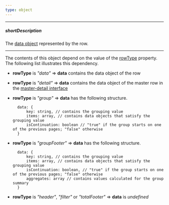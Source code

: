 ```yaml
---
type: object
---
```

---
##### shortDescription
The [data object](/api-reference/10%20UI%20Widgets/dxDataGrid/1%20Configuration/dataSource.md '/Documentation/ApiReference/UI_Widgets/dxDataGrid/Configuration/#dataSource') represented by the row.

---
The contents of this object depend on the value of the [rowType](/api-reference/10%20UI%20Widgets/dxDataGrid/6%20Row/rowType.md '/Documentation/ApiReference/UI_Widgets/dxDataGrid/Row/#rowType') property. The following list illustrates this dependency.

- **rowType** is *"data"* &rArr; **data** contains the data object of the row
- **rowType** is *"detail"* &rArr; **data** contains the data object of the master row in the [master-detail interface](/concepts/10%20UI%20Widgets/70%20Data%20Grid/001%20Visual%20Elements/150%20Master-Detail%20Interface.md '/Documentation/Guide/UI_Widgets/Data_Grid/Visual_Elements/#Master-Detail_Interface')
- **rowType** is *"group"* &rArr; **data** has the following structure.     

        data: {
            key: string, // contains the grouping value
            items: array, // contains data objects that satisfy the grouping value
            isContinuation: boolean // "true" if the group starts on one of the previous pages; "false" otherwise
        }
- **rowType** is *"groupFooter"* &rArr; **data** has the following structure.    
   
        data: {
            key: string, // contains the grouping value
            items: array, // contains data objects that satisfy the grouping value
            isContinuation: boolean, // "true" if the group starts on one of the previous pages; "false" otherwise
            aggregates: array // contains values calculated for the group summary
        }
- **rowType** is *"header"*, *"filter"* or *"totalFooter"* &rArr; **data** is *undefined*